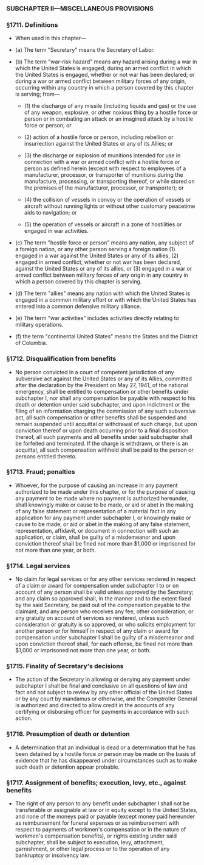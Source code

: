 ### SUBCHAPTER II—MISCELLANEOUS PROVISIONS

### §1711. Definitions
* When used in this chapter—

* (a) The term "Secretary" means the Secretary of Labor.

* (b) The term "war-risk hazard" means any hazard arising during a war in which the United States is engaged; during an armed conflict in which the United States is engaged, whether or not war has been declared; or during a war or armed conflict between military forces of any origin, occurring within any country in which a person covered by this chapter is serving; from—

  * (1) the discharge of any missile (including liquids and gas) or the use of any weapon, explosive, or other noxious thing by a hostile force or person or in combating an attack or an imagined attack by a hostile force or person; or

  * (2) action of a hostile force or person, including rebellion or insurrection against the United States or any of its Allies; or

  * (3) the discharge or explosion of munitions intended for use in connection with a war or armed conflict with a hostile force or person as defined herein (except with respect to employees of a manufacturer, processor, or transporter of munitions during the manufacture, processing, or transporting thereof, or while stored on the premises of the manufacturer, processor, or transporter); or

  * (4) the collision of vessels in convoy or the operation of vessels or aircraft without running lights or without other customary peacetime aids to navigation; or

  * (5) the operation of vessels or aircraft in a zone of hostilities or engaged in war activities.


* (c) The term "hostile force or person" means any nation, any subject of a foreign nation, or any other person serving a foreign nation (1) engaged in a war against the United States or any of its allies, (2) engaged in armed conflict, whether or not war has been declared, against the United States or any of its allies, or (3) engaged in a war or armed conflict between military forces of any origin in any country in which a person covered by this chapter is serving.

* (d) The term "allies" means any nation with which the United States is engaged in a common military effort or with which the United States has entered into a common defensive military alliance.

* (e) The term "war activities" includes activities directly relating to military operations.

* (f) the term "continental United States" means the States and the District of Columbia.

### §1712. Disqualification from benefits
* No person convicted in a court of competent jurisdiction of any subversive act against the United States or any of its Allies, committed after the declaration by the President on May 27, 1941, of the national emergency, shall be entitled to compensation or other benefits under subchapter I, nor shall any compensation be payable with respect to his death or detention under said subchapter, and upon indictment or the filing of an information charging the commission of any such subversive act, all such compensation or other benefits shall be suspended and remain suspended until acquittal or withdrawal of such charge, but upon conviction thereof or upon death occurring prior to a final disposition thereof, all such payments and all benefits under said subchapter shall be forfeited and terminated. If the charge is withdrawn, or there is an acquittal, all such compensation withheld shall be paid to the person or persons entitled thereto.

### §1713. Fraud; penalties
* Whoever, for the purpose of causing an increase in any payment authorized to be made under this chapter, or for the purpose of causing any payment to be made where no payment is authorized hereunder, shall knowingly make or cause to be made, or aid or abet in the making of any false statement or representation of a material fact in any application for any payment under subchapter I, or knowingly make or cause to be made, or aid or abet in the making of any false statement, representation, affidavit, or document in connection with such an application, or claim, shall be guilty of a misdemeanor and upon conviction thereof shall be fined not more than $1,000 or imprisoned for not more than one year, or both.

### §1714. Legal services
* No claim for legal services or for any other services rendered in respect of a claim or award for compensation under subchapter I to or on account of any person shall be valid unless approved by the Secretary; and any claim so approved shall, in the manner and to the extent fixed by the said Secretary, be paid out of the compensation payable to the claimant; and any person who receives any fee, other consideration, or any gratuity on account of services so rendered, unless such consideration or gratuity is so approved, or who solicits employment for another person or for himself in respect of any claim or award for compensation under subchapter I shall be guilty of a misdemeanor and upon conviction thereof shall, for each offense, be fined not more than $1,000 or imprisoned not more than one year, or both.

### §1715. Finality of Secretary's decisions
* The action of the Secretary in allowing or denying any payment under subchapter I shall be final and conclusive on all questions of law and fact and not subject to review by any other official of the United States or by any court by mandamus or otherwise, and the Comptroller General is authorized and directed to allow credit in the accounts of any certifying or disbursing officer for payments in accordance with such action.

### §1716. Presumption of death or detention
* A determination that an individual is dead or a determination that he has been detained by a hostile force or person may be made on the basis of evidence that he has disappeared under circumstances such as to make such death or detention appear probable.

### §1717. Assignment of benefits; execution, levy, etc., against benefits
* The right of any person to any benefit under subchapter I shall not be transferable or assignable at law or in equity except to the United States, and none of the moneys paid or payable (except money paid hereunder as reimbursement for funeral expenses or as reimbursement with respect to payments of workmen's compensation or in the nature of workmen's compensation benefits), or rights existing under said subchapter, shall be subject to execution, levy, attachment, garnishment, or other legal process or to the operation of any bankruptcy or insolvency law.